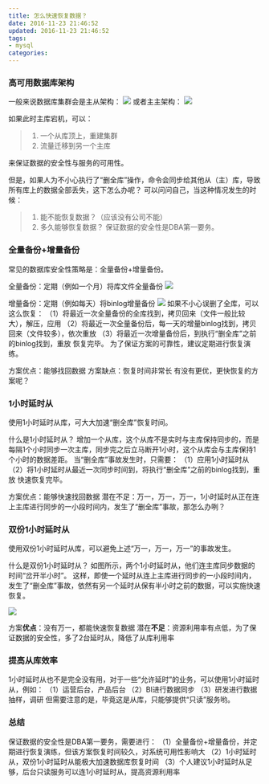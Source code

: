 ```yaml
---
title: 怎么快速恢复数据？
date: 2016-11-23 21:46:52
updated: 2016-11-23 21:46:52
tags:
- mysql
categories:
---
```


### 高可用数据库架构
一般来说数据库集群会是主从架构：
![](/images/restore-db/master-slave.png)
或者主主架构：
![](/images/restore-db/master-master.png)
<!-- more --> 
如果此时主库宕机，可以：
> 1. 一个从库顶上，重建集群
> 2. 流量迁移到另一个主库

来保证数据的安全性与服务的可用性。
 
但是，如果人为不小心执行了“删全库”操作，命令会同步给其他从（主）库，导致所有库上的数据全部丢失，这下怎么办呢？
可以问问自己，当这种情况发生的时候：
> 1. 能不能恢复数据？（应该没有公司不能）
> 2. 多久能够恢复数据？
保证数据的安全性是DBA第一要务。
 
 ### 全量备份+增量备份
常见的数据库安全性策略是：全量备份+增量备份。

全量备份：定期（例如一个月）将库文件全量备份
 ![](/images/restore-db/all_bak.png)

增量备份：定期（例如每天）将binlog增量备份
 ![](/images/restore-db/inc_bak.png)
如果不小心误删了全库，可以这么恢复：
（1）将最近一次全量备份的全库找到，拷贝回来（文件一般比较大），解压，应用
（2）将最近一次全量备份后，每一天的增量binlog找到，拷贝回来（文件较多），依次重放
（3）将最近一次增量备份后，到执行“删全库”之前的binlog找到，重放
恢复完毕。
为了保证方案的可靠性，建议定期进行恢复演练。
 
方案优点：能够找回数据
方案缺点：恢复时间非常长
有没有更优，更快恢复的方案呢？
 
### 1小时延时从
使用1小时延时从库，可大大加速“删全库”恢复时间。

什么是1小时延时从？
增加一个从库，这个从库不是实时与主库保持同步的，而是每隔1个小时同步一次主库，同步完之后立马断开1小时，这个从库会与主库保持1个小时的数据差距。
当“删全库”事故发生时，只需要：
（1）应用1小时延时从
（2）将1小时延时从最近一次同步时间到，将执行“删全库”之前的binlog找到，重放
快速恢复完毕。
 
方案优点：能够快速找回数据
潜在不足：万一，万一，万一，1小时延时从正在连上主库进行同步的一小段时间内，发生了“删全库”事故，那怎么办咧？
 
 ### 双份1小时延时从
使用双份1小时延时从库，可以避免上述“万一，万一，万一”的事故发生。

什么是双份1小时延时从？
如图所示，两个1小时延时从，他们连主库同步数据的时间“岔开半小时”。
这样，即使一个延时从连上主库进行同步的一小段时间内，发生了“删全库”事故，依然有另一个延时从保有半小时之前的数据，可以实施快速恢复。
 
![](/images/restore-db/delay_bak.png)

方案**优点**：没有万一，都能快速恢复数据
潜在**不足**：资源利用率有点低，为了保证数据的安全性，多了2台延时从，降低了从库利用率
 
### 提高从库效率

1小时延时从也不是完全没有用，对于一些“允许延时”的业务，可以使用1小时延时从，例如：
（1）运营后台，产品后台
（2）BI进行数据同步
（3）研发进行数据抽样，调研
但需要注意的是，毕竟这是从库，只能够提供“只读”服务哟。
 
### 总结
保证数据的安全性是DBA第一要务，需要进行：
（1）全量备份+增量备份，并定期进行恢复演练，但该方案恢复时间较久，对系统可用性影响大
（2）1小时延时从，双份1小时延时从能极大加速数据库恢复时间
（3）个人建议1小时延时从足够，后台只读服务可以连1小时延时从，提高资源利用率